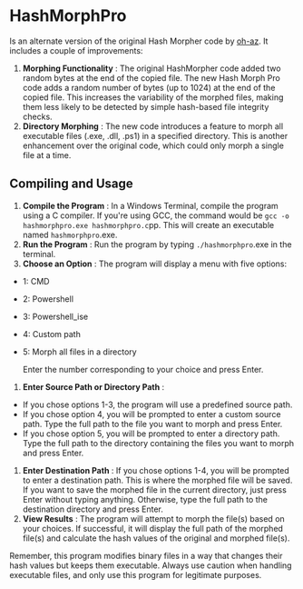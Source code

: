 # HashMorphPro

Is an alternate version of the original Hash Morpher code by [oh-az](https://github.com/oh-az/HashMorpher). It includes a couple of improvements:

1. **Morphing Functionality** : The original HashMorpher code added two random bytes at the end of the copied file. The new Hash Morph Pro code adds a random number of bytes (up to 1024) at the end of the copied file. This increases the variability of the morphed files, making them less likely to be detected by simple hash-based file integrity checks.
2. **Directory Morphing** : The new code introduces a feature to morph all executable files (.exe, .dll, .ps1) in a specified directory. This is another enhancement over the original code, which could only morph a single file at a time.

## Compiling and Usage

1. **Compile the Program** : In a Windows Terminal, compile the program using a C compiler. If you're using GCC, the command would be `gcc -o hashmorphpro.exe hashmorphpro.c`pp. This will create an executable named `hashmorphpro`.exe.
2. **Run the Program** : Run the program by typing `./hashmorphpro`.exe in the terminal.
3. **Choose an Option** : The program will display a menu with five options:

* 1: CMD
* 2: Powershell
* 3: Powershell_ise
* 4: Custom path
* 5: Morph all files in a directory

   Enter the number corresponding to your choice and press Enter.

1. **Enter Source Path or Directory Path** :

* If you chose options 1-3, the program will use a predefined source path.
* If you chose option 4, you will be prompted to enter a custom source path. Type the full path to the file you want to morph and press Enter.
* If you chose option 5, you will be prompted to enter a directory path. Type the full path to the directory containing the files you want to morph and press Enter.

1. **Enter Destination Path** : If you chose options 1-4, you will be prompted to enter a destination path. This is where the morphed file will be saved. If you want to save the morphed file in the current directory, just press Enter without typing anything. Otherwise, type the full path to the destination directory and press Enter.
2. **View Results** : The program will attempt to morph the file(s) based on your choices. If successful, it will display the full path of the morphed file(s) and calculate the hash values of the original and morphed file(s).

Remember, this program modifies binary files in a way that changes their hash values but keeps them executable. Always use caution when handling executable files, and only use this program for legitimate purposes.
